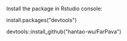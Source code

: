 Install the package in Rstudio console:

install.packages("devtools")

devtools::install_github("hantao-wu/FarPava")
